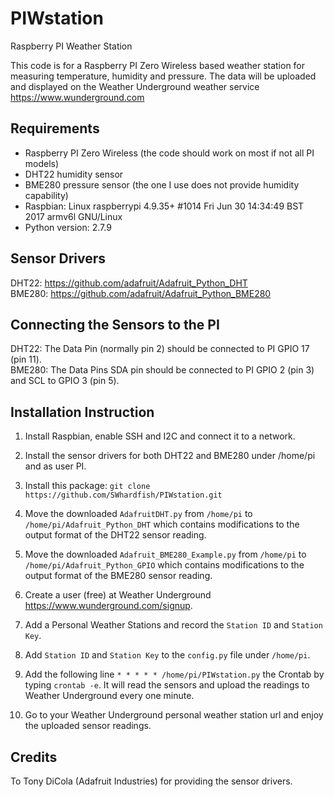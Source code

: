 # PIWstation
Raspberry PI Weather Station

This code is for a Raspberry PI Zero Wireless based weather station for measuring temperature, humidity and pressure. The data will be uploaded and displayed on the Weather Underground weather service https://www.wunderground.com  

## Requirements
* Raspberry PI Zero Wireless (the code should work on most if not all PI models)  
* DHT22 humidity sensor  
* BME280 pressure sensor (the one I use does not provide humidity capability)  
* Raspbian: Linux raspberrypi 4.9.35+ #1014 Fri Jun 30 14:34:49 BST 2017 armv6l GNU/Linux  
* Python version: 2.7.9  


## Sensor Drivers
DHT22: https://github.com/adafruit/Adafruit_Python_DHT  
BME280: https://github.com/adafruit/Adafruit_Python_BME280  

## Connecting the Sensors to the PI
DHT22: The Data Pin (normally pin 2) should be connected to PI GPIO 17 (pin 11).  
BME280: The Data Pins SDA pin should be connected to PI GPIO 2 (pin 3) and SCL to GPIO 3 (pin 5).  

## Installation Instruction
1. Install Raspbian, enable SSH and I2C and connect it to a network.  
2. Install the sensor drivers for both DHT22 and BME280 under /home/pi and as user PI.  
3. Install this package: `git clone https://github.com/SWhardfish/PIWstation.git`

4. Move the downloaded `AdafruitDHT.py` from `/home/pi` to `/home/pi/Adafruit_Python_DHT` which contains modifications to the output format of the DHT22 sensor reading.  
5. Move the downloaded `Adafruit_BME280_Example.py` from `/home/pi` to `/home/pi/Adafruit_Python_GPIO` which contains modifications to the output format of the BME280 sensor reading.
6. Create a user (free) at Weather Underground https://www.wunderground.com/signup.
7. Add a Personal Weather Stations and record the `Station ID` and `Station Key`.
8. Add `Station ID` and `Station Key` to the `config.py` file under `/home/pi`.
9. Add the following line `* * * * * /home/pi/PIWstation.py` the Crontab by typing `crontab -e`. It will read the sensors and upload the readings to Weather Underground every one minute.
10. Go to your Weather Underground personal weather station url and enjoy the uploaded sensor readings.

## Credits
To Tony DiCola (Adafruit Industries) for providing the sensor drivers.
